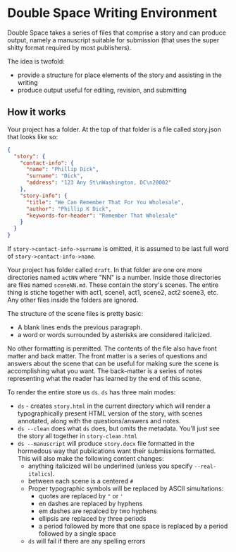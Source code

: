 # Double Space Writing Environment

Double Space takes a series of files that comprise a story and can produce output, namely a manuscript suitable
for submission (that uses the super shitty format required by most publishers).

The idea is twofold:

* provide a structure for place elements of the story and assisting in the writing
* produce output useful for editing, revision, and submitting

## How it works

Your project has a folder.  At the top of that folder is a file called story.json that looks like so:

```json
{
  "story": {
    "contact-info": {
      "name": "Phillip Dick",
      "surname": "Dick",
      "address": "123 Any St\nWashington, DC\n20002"
    },
    "story-info": {
      "title": "We Can Remember That For You Wholesale",
      "author": "Phillip K Dick",
      "keywords-for-header": "Remember That Wholesale"
    }
  }
}
```

If `story->contact-info->surname` is omitted, it is assumed to be last full word of `story->contact-info->name`.

Your project has folder called `draft`. In that folder are one ore more directories named `actNN` where "NN" is a
number.  Inside those directories are files named `sceneNN.md`.  These contain the story's scenes.  The entire
thing is stiche together with act1, scene1, act1, scene2, act2 scene3, etc.  Any other files inside the folders
are ignored.

The structure of the scene files is pretty basic:

* A blank lines ends the previous paragraph.
* a word or words surrounded by asterisks are considered italicized.

No other formatting is permitted.  The contents of the file also have front matter and back matter.  The front
matter is a series of questions and answers about the scene that can be useful for making sure the scene is
accomplishing what you want.  The back-matter is a series of notes representing what the reader has learned by the
end of this scene.

To render the entire store us `ds`.  `ds` has three main modes:

* `ds` - creates `story.html` in the current directory which will render a typographically present HTML version of the story, with scenes annotated, along with the questions/answers and notes.
* `ds --clean` does what `ds` does, but omits the metadata. You'll just see the story all together in `story-clean.html`
* `ds --manuscript` will produce `story.docx` file formatted in the horrnedous way that publications want their submissions formatted.  This will also make the following content changes:
  - anything italicized will be underlined (unless you specify `--real-italics`).
  - between each scene is a centered `#`
  - Proper typographic symbols will be replaced by ASCII simultations:
    - quotes are replaced by `"` or `'`
    - en dashes are replaced by hyphens
    - em dashes are repalced by two hyphens
    - ellipsis are replaced by three periods
    - a period followed by more that one space is replaced by a period followed by a single space
  - `ds` will fail if there are any spelling errors
